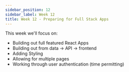 ```yaml
---
sidebar_position: 12
sidebar_label: Week 12
title: Week 12 - Preparing for Full Stack Apps
---
```


This week we'll focus on:

- Building out full featured React Apps
- Building out from data -> API -> frontend
- Adding Styling
- Allowing for multiple pages
- Working through user authentication (time permitting)

